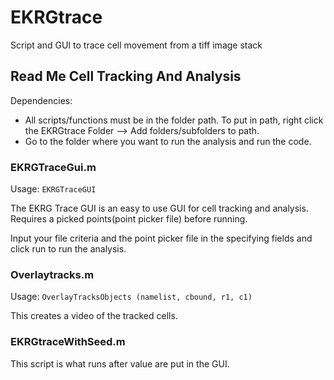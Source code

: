 EKRGtrace
=========

Script and GUI to trace cell movement from a tiff image stack

## Read Me Cell Tracking And Analysis

Dependencies:
* All scripts/functions must be in the folder path. To put in path, right click the EKRGtrace Folder --> Add folders/subfolders to path.
* Go to the folder where you want to run the analysis and run the code.

### EKRGTraceGui.m

Usage:
`EKRGTraceGUI`

The EKRG Trace GUI is an easy to use GUI for cell tracking and analysis.
Requires a picked points(point picker file) before running.

Input your file criteria and the point picker file in the specifying fields and click run to run the analysis.

### Overlaytracks.m

Usage:
`OverlayTracksObjects (namelist, cbound, r1, c1)`

This creates a video of the tracked cells. 

### EKRGtraceWithSeed.m

This script is what runs after value are put in the GUI.
